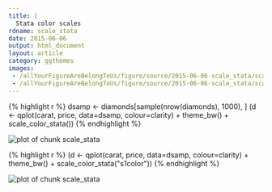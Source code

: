 ```yaml
---
title: |
  Stata color scales
rdname: scale_stata
date: 2015-06-06
output: html_document
layout: article
category: ggthemes
images:
 - /allYourFigureAreBelongToUs/figure/source/2015-06-06-scale_stata/scale_stata-1.png
 - /allYourFigureAreBelongToUs/figure/source/2015-06-06-scale_stata/scale_stata-2.png
---
```





{% highlight r %}
dsamp <- diamonds[sample(nrow(diamonds), 1000), ]
(d <- qplot(carat, price, data=dsamp, colour=clarity)
               + theme_bw()
               + scale_color_stata())
{% endhighlight %}

![plot of chunk scale_stata](/allYourFigureAreBelongToUs/figure/source/2015-06-06-scale_stata/scale_stata-1.png) 

{% highlight r %}
(d <- qplot(carat, price, data=dsamp, colour=clarity)
               + theme_bw()
               + scale_color_stata("s1color"))
{% endhighlight %}

![plot of chunk scale_stata](/allYourFigureAreBelongToUs/figure/source/2015-06-06-scale_stata/scale_stata-2.png) 